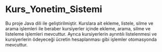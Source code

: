 # Kurs_Yonetim_Sistemi
Bu proje Java dili ile geliştirilmiştir. Kurslara ait ekleme, listele, silme ve arama işlemleri ile beraber kursiyerler içinde ekleme, arama, silme ve listeleme işlemleri mevcuttur. Ayrıca kursiyerlerin ayrıntılı listelenmesi ve kursiyerlerin ödeyeceği ücretin hesaplanması gibi işlemler otomasyonda mevcuttur. 
